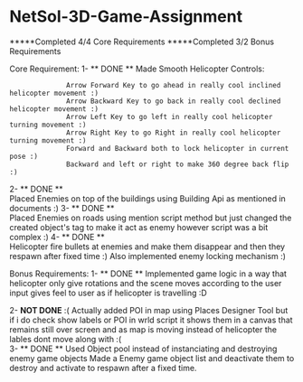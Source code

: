 # NetSol-3D-Game-Assignment


*****Completed 4/4 Core Requirements
*****Completed 3/2 Bonus Requirements


Core Requirement:
1-   ** DONE **   Made Smooth Helicopter Controls:

                  Arrow Forward Key to go ahead in really cool inclined helicopter movement :)
                  Arrow Backward Key to go back in really cool declined helicopter movement :)
                  Arrow Left Key to go left in really cool helicopter turning movement :)
                  Arrow Right Key to go Right in really cool helicopter turning movement :)
                  Forward and Backward both to lock helicopter in current pose :)
                  Backward and left or right to make 360 degree back flip :)

2-   ** DONE **   
     Placed Enemies on top of the buildings using Building Api as mentioned in documents :)
3-   ** DONE **   
     Placed Enemies on roads using mention script method but just changed the created object's tag to make it act as enemy however script was a bit complex                   :)
4-   ** DONE **   
     Helicopter fire bullets at enemies and make them disappear and then they respawn after fixed time :)
                  Also implemented enemy locking mechanism :)
     


Bonus Requirements:
1-   ** DONE **  Implemented game logic in a way that helicopter only give rotations and the scene moves according to the user input gives feel to user as if helicopter                  is travelling :D


2- **NOT DONE**  :( Actually added POI in map using Places Designer Tool but if i do check show labels or POI in wrld script it shows them in a canvas that      
                    remains still over screen and as map is moving instead of helicopter the lables dont move along with :(  
3-  ** DONE **   Used Object pool instead of instanciating and destroying enemy game objects 
                 Made a Enemy game object list and deactivate them to destroy and activate to respawn after a fixed time.
